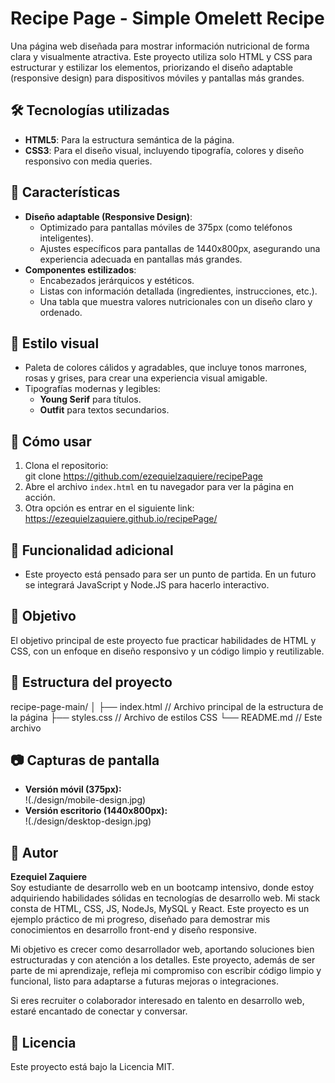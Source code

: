 # Recipe Page - Simple Omelett Recipe

Una página web diseñada para mostrar información nutricional de forma clara y visualmente atractiva. Este proyecto utiliza solo HTML y CSS para estructurar y estilizar los elementos, priorizando el diseño adaptable (responsive design) para dispositivos móviles y pantallas más grandes.

## 🛠️ Tecnologías utilizadas

-   **HTML5**: Para la estructura semántica de la página.
-   **CSS3**: Para el diseño visual, incluyendo tipografía, colores y diseño responsivo con media queries.

## 📱 Características

-   **Diseño adaptable (Responsive Design)**:
    -   Optimizado para pantallas móviles de 375px (como teléfonos inteligentes).
    -   Ajustes específicos para pantallas de 1440x800px, asegurando una experiencia adecuada en pantallas más grandes.
-   **Componentes estilizados**:
    -   Encabezados jerárquicos y estéticos.
    -   Listas con información detallada (ingredientes, instrucciones, etc.).
    -   Una tabla que muestra valores nutricionales con un diseño claro y ordenado.

## 🎨 Estilo visual

-   Paleta de colores cálidos y agradables, que incluye tonos marrones, rosas y grises, para crear una experiencia visual amigable.
-   Tipografías modernas y legibles:
    -   **Young Serif** para títulos.
    -   **Outfit** para textos secundarios.

## 🚀 Cómo usar

1. Clona el repositorio:  
   git clone https://github.com/ezequielzaquiere/recipePage
2. Abre el archivo `index.html` en tu navegador para ver la página en acción.
3. Otra opción es entrar en el siguiente link: https://ezequielzaquiere.github.io/recipePage/
   
## 🌟 Funcionalidad adicional

-   Este proyecto está pensado para ser un punto de partida. En un futuro se integrará JavaScript y Node.JS para hacerlo interactivo.

## 🎯 Objetivo

El objetivo principal de este proyecto fue practicar habilidades de HTML y CSS, con un enfoque en diseño responsivo y un código limpio y reutilizable.

## 📂 Estructura del proyecto

recipe-page-main/
│
├── index.html // Archivo principal de la estructura de la página
├── styles.css // Archivo de estilos CSS
└── README.md // Este archivo

## 📷 Capturas de pantalla

-   **Versión móvil (375px):**  
    !(./design/mobile-design.jpg)
-   **Versión escritorio (1440x800px):**  
    !(./design/desktop-design.jpg)

## 👤 Autor

**Ezequiel Zaquiere**  
Soy estudiante de desarrollo web en un bootcamp intensivo, donde estoy adquiriendo habilidades sólidas en tecnologías de desarrollo web. Mi stack consta de HTML, CSS, JS, NodeJs, MySQL y React. Este proyecto es un ejemplo práctico de mi progreso, diseñado para demostrar mis conocimientos en desarrollo front-end y diseño responsive.

Mi objetivo es crecer como desarrollador web, aportando soluciones bien estructuradas y con atención a los detalles. Este proyecto, además de ser parte de mi aprendizaje, refleja mi compromiso con escribir código limpio y funcional, listo para adaptarse a futuras mejoras o integraciones.

Si eres recruiter o colaborador interesado en talento en desarrollo web, estaré encantado de conectar y conversar.

## 📝 Licencia

Este proyecto está bajo la Licencia MIT.
